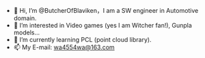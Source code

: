 - 👋 Hi, I’m @ButcherOfBlaviken，I am a SW engineer in Automotive domain.
- 👀 I’m interested in Video games (yes I am Witcher fan!), Gunpla models...
- 🌱 I’m currently learning PCL (point cloud library).
- 📫 My E-mail: wa4554wa@163.com

<!---
ButcherOfBlaviken/ButcherOfBlaviken is a ✨ special ✨ repository because its `README.md` (this file) appears on your GitHub profile.
You can click the Preview link to take a look at your changes.
--->

